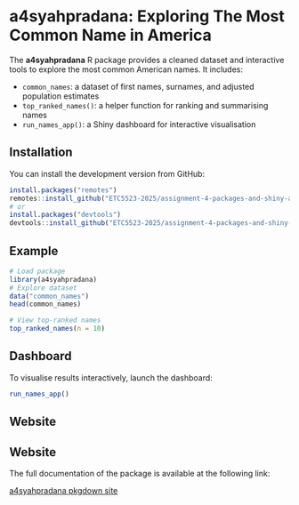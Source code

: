 
# a4syahpradana: Exploring The Most Common Name in America

The **a4syahpradana** R package provides a cleaned dataset and
interactive tools to explore the most common American names. It
includes:

- `common_names`: a dataset of first names, surnames, and adjusted
  population estimates  
- `top_ranked_names()`: a helper function for ranking and summarising
  names  
- `run_names_app()`: a Shiny dashboard for interactive visualisation

## Installation

You can install the development version from GitHub:

``` r
install.packages("remotes")
remotes::install_github("ETC5523-2025/assignment-4-packages-and-shiny-apps-rsyahpradana")
# or
install.packages("devtools")
devtools::install_github("ETC5523-2025/assignment-4-packages-and-shiny-apps-rsyahpradana")
```

## Example

``` r
# Load package
library(a4syahpradana)
# Explore dataset
data("common_names")
head(common_names)

# View top-ranked names
top_ranked_names(n = 10)
```

## Dashboard

To visualise results interactively, launch the dashboard:

``` r
run_names_app()
```

## Website

## Website

The full documentation of the package is available at the following
link:

[a4syahpradana pkgdown
site](https://etc5523-2025.github.io/assignment-4-packages-and-shiny-apps-rsyahpradana/)
